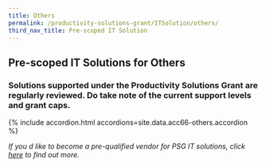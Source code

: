 ```yaml
---
title: Others
permalink: /productivity-solutions-grant/ITSolution/others/
third_nav_title: Pre-scoped IT Solution
---
```


## Pre-scoped IT Solutions for Others

### Solutions supported under the Productivity Solutions Grant are regularly reviewed. Do take note of the current support levels and grant caps.

{% include accordion.html accordions=site.data.acc66-others.accordion %}

*If you d like to become a pre-qualified vendor for PSG IT solutions, click <a target='_blank' href='https://www.imda.gov.sg/icmvendors' >here</a> to find out more.*

